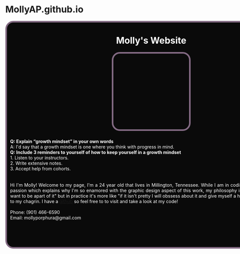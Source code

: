 # MollyAP.github.io
 <div style="position:absolute;top:0;bottom:0;left:0; background:url(https://i.imgur.com/SrJI4iL.png) fixed center;background-size:cover;width:100%;z-index:-1;" alt="DESCRIBE IMG"> </div>
<div style="width:900px;height:700px;background-color: #0A0A0A;border:5px solid #826982;border-radius: 25px;margin: auto;text-align: left;color: #FFFFFF"><h1 style="text-align: center">Molly's Website</h1><div style="width:236px;height:236px;border:5px solid #826982;border-radius: 25px;margin: auto; background:url(https://i.imgur.com/mk9A8ts.png);"></div><p style="padding: 10px"><strong>Q: Explain “growth mindset” in your own words</strong> <br> A: I'd say that a growth mindset is one where you think with progress in mind. <br> <strong>Q: Include 3 reminders to yourself of how to keep yourself in a growth mindset</strong> <br> 1. Listen to your instructors. <br> 2. Write extensive notes. <br> 3. Accept help from cohorts.</p><p style="text-align: justify;padding: 10px;">Hi I'm Molly! Welcome to my page, I'm a 24 year old that lives in Millington, Tennessee. While I am in coding classes art is my real passion which explains why I'm so enamored with the graphic design aspect of this work, my philosophy is "if it isn't pretty I don't want to be apart of it" but in practice it's more like "if it isn't pretty I will obssess about it and give myself a headache until it is" much to my chagrin. I have a <a href="https://github.com/MollyAP">github</a> so feel free to to visit and take a look at my code! <br> <br> Phone: (901) 466-6590 <br> Email: mollyporphura@gmail.com</p></div>
